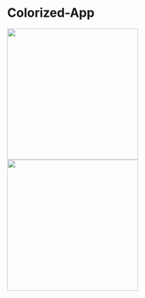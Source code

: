 # Colorized-App

<img width="300" src="https://user-images.githubusercontent.com/80542175/180651510-b9732588-ac4c-40fc-8d75-72605011849a.gif"><img width="300" src="https://user-images.githubusercontent.com/80542175/180651560-30faba51-d4b6-4972-bcd1-6f779b3a88d2.gif">
